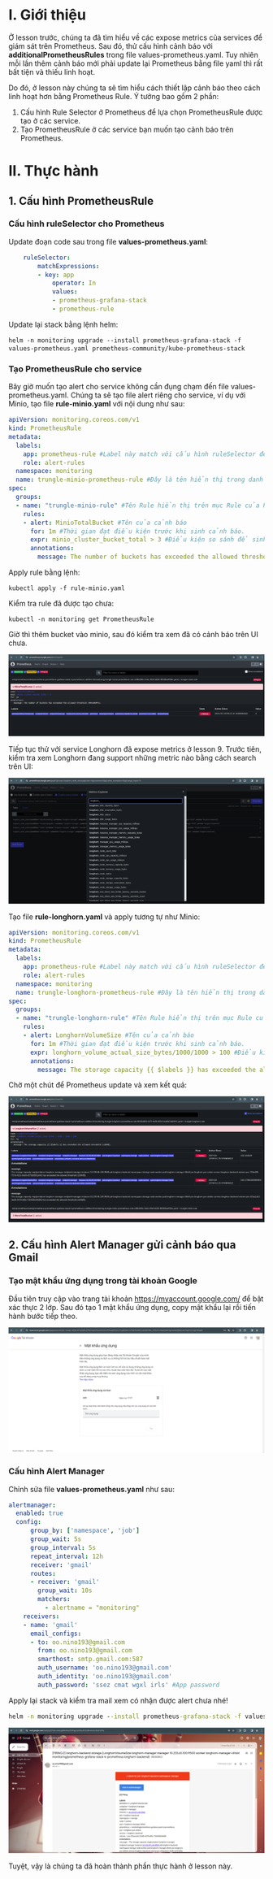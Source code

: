 # I. Giới thiệu

Ở lesson trước, chúng ta đã tìm hiểu về các expose metrics của services để giám sát trên Prometheus. Sau đó, thử cấu hình cảnh báo với **additionalPrometheusRules** trong file values-prometheus.yaml. Tuy nhiên mỗi lần thêm cảnh báo mới phải update lại Prometheus bằng file yaml thì rất bất tiện và thiếu linh hoạt.

Do đó, ở lesson này chúng ta sẽ tìm hiểu cách thiết lập cảnh báo theo cách linh hoạt hơn bằng Prometheus Rule. Ý tưởng bao gồm 2 phần:

1. Cấu hình Rule Selector ở Prometheus để lựa chọn PrometheusRule được tạo ở các service.
2. Tạo PrometheusRule ở các service bạn muốn tạo cảnh báo trên Prometheus.


# II. Thực hành

## 1. Cấu hình PrometheusRule

### Cấu hình ruleSelector cho Prometheus

Update đoạn code sau trong file **values-prometheus.yaml**:

```yaml
    ruleSelector:
        matchExpressions:
        - key: app
            operator: In
            values:
            - prometheus-grafana-stack
            - prometheus-rule
```

Update lại stack bằng lệnh helm:
```shell
helm -n monitoring upgrade --install prometheus-grafana-stack -f values-prometheus.yaml prometheus-community/kube-prometheus-stack
```

### Tạo PrometheusRule cho service

Bây giờ muốn tạo alert cho service không cần đụng chạm đến file values-prometheus.yaml. Chúng ta sẽ tạo file alert riêng cho service, ví dụ với Minio, tạo file **rule-minio.yaml** với nội dung như sau:

```yaml
apiVersion: monitoring.coreos.com/v1
kind: PrometheusRule
metadata:
  labels:
    app: prometheus-rule #Label này match với cấu hình ruleSelector để nó được load tự động vào Prometheus
    role: alert-rules
  namespace: monitoring
  name: trungle-minio-prometheus-rule #Đây là tên hiển thị trong danh sách PrometheusRule trên K8S
spec:
  groups:
  - name: "trungle-minio-rule" #Tên Rule hiển thị trên mục Rule của Prometheus trên web Prometheus
    rules:
    - alert: MinioTotalBucket #Tên của cảnh báo
      for: 1m #Thời gian đạt điều kiện trước khi sinh cảnh báo. 
      expr: minio_cluster_bucket_total > 3 #Điểu kiện so sánh để sinh cảnh báo
      annotations:
        message: The number of buckets has exceeded the allowed threshold (MAXIMUM=3).
```

Apply rule bằng lệnh:
```shell
kubectl apply -f rule-minio.yaml
```

Kiểm tra rule đã được tạo chưa:
```shell
kubectl -n monitoring get PrometheusRule
```

Giờ thì thêm bucket vào minio, sau đó kiểm tra xem đã có cảnh báo trên UI chưa.
<p align="center"><img src="./images/10_alert_manager_with_prometheus_rule/alert-minio.png" alt="Alert Minio"></p>

Tiếp tục thử với service Longhorn đã expose metrics ở lesson 9. Trước tiên, kiểm tra xem Longhorn đang support những metric nào bằng cách search trên UI:
<p align="center"><img src="./images/10_alert_manager_with_prometheus_rule/longhorn-metrics.png" alt="Longhorn Metrics"></p>

Tạo file **rule-longhorn.yaml** và apply tương tự như Minio:
```yaml
apiVersion: monitoring.coreos.com/v1
kind: PrometheusRule
metadata:
  labels:
    app: prometheus-rule #Label này match với cấu hình ruleSelector để nó được load tự động vào Prometheus
    role: alert-rules
  namespace: monitoring
  name: trungle-longhorn-prometheus-rule #Đây là tên hiển thị trong danh sách PrometheusRule trên K8S
spec:
  groups:
  - name: "trungle-longhorn-rule" #Tên Rule hiển thị trên mục Rule của Prometheus trên web Prometheus
    rules:
    - alert: LonghornVolumeSize #Tên của cảnh báo
      for: 1m #Thời gian đạt điều kiện trước khi sinh cảnh báo. 
      expr: longhorn_volume_actual_size_bytes/1000/1000 > 100 #Điểu kiện so sánh để sinh cảnh báo
      annotations:
        message: The storage capacity {{ $labels }} has exceeded the allowed threshold (100MB).
```

Chờ một chút để Prometheus update và xem kết quả:
<p align="center"><img src="./images/10_alert_manager_with_prometheus_rule/alert-longhorn.png" alt="Alert Longhorn"></p>

## 2. Cấu hình Alert Manager gửi cảnh báo qua Gmail

### Tạo mật khẩu ứng dụng trong tài khoản Google

Đầu tiên truy cập vào trang tài khoản https://myaccount.google.com/ để bật xác thực 2 lớp. Sau đó tạo 1 mật khẩu ứng dụng, copy mật khẩu lại rồi tiến hành bước tiếp theo.
<p align="center"><img src="./images/10_alert_manager_with_prometheus_rule/create-app-password.png" alt="App Password"></p>


### Cấu hình Alert Manager

Chỉnh sửa file **values-prometheus.yaml** như sau:
```yaml
alertmanager:
  enabled: true
  config:
      group_by: ['namespace', 'job']
      group_wait: 5s
      group_interval: 5s
      repeat_interval: 12h
      receiver: 'gmail'
      routes:
      - receiver: 'gmail'
        group_wait: 10s
        matchers:
          - alertname = "monitoring"
    receivers:
    - name: 'gmail'
      email_configs:
      - to: oo.nino193@gmail.com
        from: oo.nino193@gmail.com
        smarthost: smtp.gmail.com:587
        auth_username: 'oo.nino193@gmail.com'
        auth_identity: 'oo.nino193@gmail.com'
        auth_password: 'ssez cmat wgxl irls' #App password
```

Apply lại stack và kiểm tra mail xem có nhận được alert chưa nhé!
```cmd
helm -n monitoring upgrade --install prometheus-grafana-stack -f values-prometheus.yaml prometheus-community/kube-prometheus-stack
```
<p align="center"><img src="./images/10_alert_manager_with_prometheus_rule/alert-gmail.png" alt="Alert Gmail"></p>

Tuyệt, vậy là chúng ta đã hoàn thành phần thực hành ở lesson này.